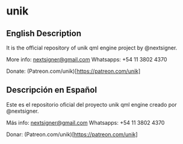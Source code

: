 # unik

## English Description
It is the official repository of unik qml engine project by @nextsigner.

More info: nextsigner@gmail.com
Whatsapps: +54 11 3802 4370

Donate: (Patreon.com/unik)[https://patreon.com/unik]

## Descripción en Español
Este es el repositorio oficial del proyecto unik qml engine creado por @nextsigner.

Más info: nextsigner@gmail.com
Whatsapps: +54 11 3802 4370

Donar: (Patreon.com/unik)[https://patreon.com/unik]
